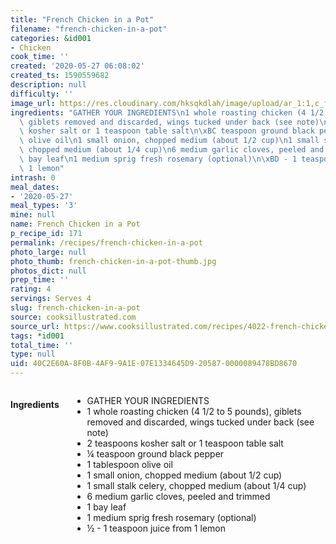 ```yaml
---
title: "French Chicken in a Pot"
filename: "french-chicken-in-a-pot"
categories: &id001
- Chicken
cook_time: ''
created: '2020-05-27 06:08:02'
created_ts: 1590559682
description: null
difficulty: ''
image_url: https://res.cloudinary.com/hksqkdlah/image/upload/ar_1:1,c_fill,dpr_2.0,f_auto,fl_lossy.progressive.strip_profile,g_faces:auto,q_auto:low,w_344/29894_sfs-chicken-in-a-pot-18
ingredients: "GATHER YOUR INGREDIENTS\n1 whole roasting chicken (4 1/2 to 5 pounds),\
  \ giblets removed and discarded, wings tucked under back (see note)\n2 teaspoons\
  \ kosher salt or 1 teaspoon table salt\n\xBC teaspoon ground black pepper\n1 tablespoon\
  \ olive oil\n1 small onion, chopped medium (about 1/2 cup)\n1 small stalk celery,\
  \ chopped medium (about 1/4 cup)\n6 medium garlic cloves, peeled and trimmed\n1\
  \ bay leaf\n1 medium sprig fresh rosemary (optional)\n\xBD - 1 teaspoon juice from\
  \ 1 lemon"
intrash: 0
meal_dates:
- '2020-05-27'
meal_types: '3'
mine: null
name: French Chicken in a Pot
p_recipe_id: 171
permalink: /recipes/french-chicken-in-a-pot
photo_large: null
photo_thumb: french-chicken-in-a-pot-thumb.jpg
photos_dict: null
prep_time: ''
rating: 4
servings: Serves 4
slug: french-chicken-in-a-pot
source: cooksillustrated.com
source_url: https://www.cooksillustrated.com/recipes/4022-french-chicken-in-a-pot?incode=MCSCM00L0&ref=new_search_experience_1
tags: *id001
total_time: ''
type: null
uid: 40C2E60A-8F0B-4AF9-9A1E-07E1334645D9-20587-0000089478BD8670
---
```

<div class="large-8 medium-7 columns" id="writeup">	</div><!-- #writeup -->
</div><!-- #row-one -->
<div class="row" id="row-two">	<div class="medium-4 small-5 columns" id="ingredients"><h4>Ingredients</h4><div class="box box-ingredients content"><ul>
<li>GATHER YOUR INGREDIENTS</li>
<li>1 whole roasting chicken (4 1/2 to 5 pounds), giblets removed and discarded, wings tucked under back (see note)</li>
<li>2 teaspoons kosher salt or 1 teaspoon table salt</li>
<li>¼ teaspoon ground black pepper</li>
<li>1 tablespoon olive oil</li>
<li>1 small onion, chopped medium (about 1/2 cup)</li>
<li>1 small stalk celery, chopped medium (about 1/4 cup)</li>
<li>6 medium garlic cloves, peeled and trimmed</li>
<li>1 bay leaf</li>
<li>1 medium sprig fresh rosemary (optional)</li>
<li>½ - 1 teaspoon juice from 1 lemon</li>
</ul>
</div>	</div>	<div class="medium-6 small-7 columns" id="directions">	</div>